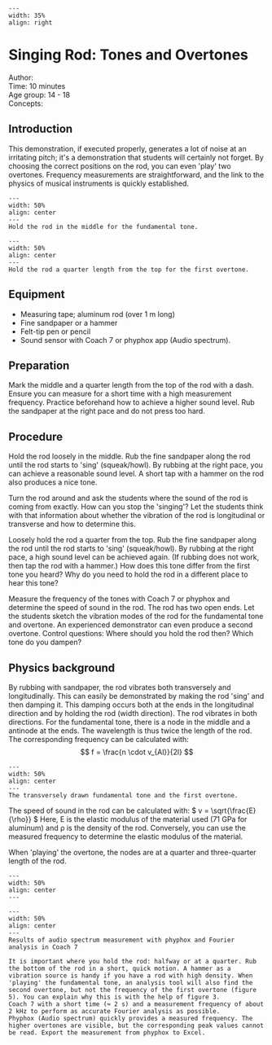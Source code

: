 

<div style="clear: both;">

```{figure} ../../figures/open.png
---
width: 35%
align: right
```

</div>

# Singing Rod: Tones and Overtones


Author:     \
Time:	 10 minutes\
Age group:	14 - 18\
Concepts:	

## Introduction
This demonstration, if executed properly, generates a lot of noise at an irritating pitch; it's a demonstration that students will certainly not forget. By choosing the correct positions on the rod, you can even 'play' two overtones. Frequency measurements are straightforward, and the link to the physics of musical instruments is quickly established.


```{figure} demo81_1_figure1.jpg
---
width: 50%
align: center 
---
Hold the rod in the middle for the fundamental tone.
```


```{figure} demo81_1_figure2.png
---
width: 50%
align: center 
---
Hold the rod a quarter length from the top for the first overtone.
```

## Equipment
- Measuring tape; aluminum rod (over 1 m long)
- Fine sandpaper or a hammer
- Felt-tip pen or pencil
- Sound sensor with Coach 7 or phyphox app (Audio spectrum).

## Preparation
Mark the middle and a quarter length from the top of the rod with a dash. Ensure you can measure for a short time with a high measurement frequency. Practice beforehand how to achieve a higher sound level. Rub the sandpaper at the right pace and do not press too hard.


## Procedure
Hold the rod loosely in the middle. Rub the fine sandpaper along the rod until the rod starts to 'sing' (squeak/howl). By rubbing at the right pace, you can achieve a reasonable sound level. A short tap with a hammer on the rod also produces a nice tone.

Turn the rod around and ask the students where the sound of the rod is coming from exactly.
How can you stop the 'singing'? Let the students think with that information about whether the vibration of the rod is longitudinal or transverse and how to determine this.

Loosely hold the rod a quarter from the top. Rub the fine sandpaper along the rod until the rod starts to 'sing' (squeak/howl). By rubbing at the right pace, a high sound level can be achieved again. (If rubbing does not work, then tap the rod with a hammer.)
How does this tone differ from the first tone you heard?
Why do you need to hold the rod in a different place to hear this tone?

Measure the frequency of the tones with Coach 7 or phyphox and determine the speed of sound in the rod. The rod has two open ends.
Let the students sketch the vibration modes of the rod for the fundamental tone and overtone.
An experienced demonstrator can even produce a second overtone. Control questions: Where should you hold the rod then? Which tone do you dampen?

## Physics background
By rubbing with sandpaper, the rod vibrates both transversely and longitudinally. This can easily be demonstrated by making the rod 'sing' and then damping it. This damping occurs both at the ends in the longitudinal direction and by holding the rod (width direction). The rod vibrates in both directions.
For the fundamental tone, there is a node in the middle and a antinode at the ends. The wavelength is thus twice the length of the rod. The corresponding frequency can be calculated with:
$$
f = \frac{n \cdot v_{Al}}{2l}
$$

```{figure} demo81_1_figure3.JPG
---
width: 50%
align: center 
---
The transversely drawn fundamental tone and the first overtone.
```

The speed of sound in the rod can be calculated with: $ v = \sqrt{\frac{E}{\rho}} $
Here, E is the elastic modulus of the material used (71 GPa for aluminum) and ρ is the density of the rod. Conversely, you can use the measured frequency to determine the elastic modulus of the material.

When 'playing' the overtone, the nodes are at a quarter and three-quarter length of the rod.

```{figure} demo81_1_figure4a.jpg
---
width: 50%
align: center 
---
```

```{figure} demo81_1_figure4b.png
---
width: 50%
align: center 
---
Results of audio spectrum measurement with phyphox and Fourier analysis in Coach 7 
```


```{tip}
It is important where you hold the rod: halfway or at a quarter. Rub the bottom of the rod in a short, quick motion. A hammer as a vibration source is handy if you have a rod with high density. When 'playing' the fundamental tone, an analysis tool will also find the second overtone, but not the frequency of the first overtone (figure 5). You can explain why this is with the help of figure 3.
Coach 7 with a short time (≈ 2 s) and a measurement frequency of about 2 kHz to perform as accurate Fourier analysis as possible.
Phyphox (Audio spectrum) quickly provides a measured frequency. The higher overtones are visible, but the corresponding peak values cannot be read. Export the measurement from phyphox to Excel.